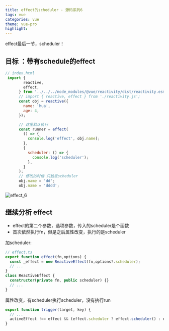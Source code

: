```yaml
---
title: effect的scheduler - 源码系列6
tags: vue
categories: vue
theme: vue-pro
highlight:
---
```


effect最后一节，scheduler！

## 目标 ：带有schedule的effect

```js
// index.html
 import {
        reactive,
        effect,
      } from '../../../node_modules/@vue/reactivity/dist/reactivity.esm-browser.prod.js';
      // import { reactive, effect } from './reactivity.js';
      const obj = reactive({
        name: 'hua',
        age: 4,
      });

      // 这里默认执行
      const runner = effect(
        () => {
          console.log('effect', obj.name);
        },
        {
          scheduler: () => {
            console.log('scheduler');
          },
        }
      );
      // 修改的时候 只触发scheduler
      obj.name = 'dd';
      obj.name = 'dddd';
```

![effect_6](https://blog-huahua.oss-cn-beijing.aliyuncs.com/blog/code/effect_6.png)

## 继续分析 effect

- effect的第二个参数，选项参数，传入的scheduler是个函数
- 首次依然执行fn，但是之后属性改变，执行的是scheduler

加scheduler:

```ts
// effect.ts
export function effect(fn,options) {
  const _effect = new ReactiveEffect(fn,options?.scheduler);
  // ...
}
class ReactiveEffect {
  constructor(private fn, public scheduler) {}
  // ...
}
```

属性改变，有scheduler执行scheduler，没有执行run

```ts
export function trigger(target, key) {
  // ...
  activeEffect !== effect && (effect.scheduler ? effect.scheduler() : effect.run());
}
```



